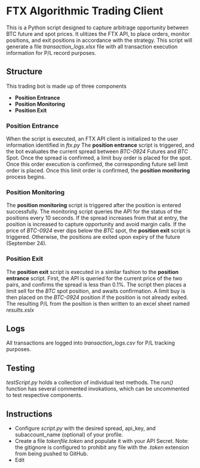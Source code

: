 # FTX Algorithmic Trading Client

This is a Python script designed to capture arbitrage opportunity between BTC future and spot prices. It ulitizes the FTX API, to place orders, monitor positions, and exit positions in accordance with the strategy. This script will generate a file *transaction_logs.xlsx* file with all transaction execution information for P/L record purposes.

## Structure

This trading bot is made up of three components

 - **Position Entrance**
 - **Position Monitoring**
 - **Position Exit**

### Position Entrance

When the script is executed, an FTX API client is initialized to the user information identified in *ftx.py* The **position entrance** script is triggered, and the bot evaluates the current spread between *BTC-0924* Futures and *BTC* Spot. Once the spread is confirmed, a limit buy order is placed for the spot. Once this order execution is confirmed, the corresponding future sell limit order is placed. Once this limit order is confirmed, the **position monitoring** process begins.

### Position Monitoring

The **position monitoring** script is triggered after the position is entered successfully. The monitoring script queries the API for the status of the positions every 10 seconds. If the spread increases from that at entry, the position is increased to capture opportunity and avoid margin calls. If the price of *BTC-0924* ever dips below the *BTC* spot, the **position exit** script is triggered. Otherwise, the positions are exited upon expiry of the future (September 24).

### Position Exit

The **position exit** script is executed in a similar fashion to the **position entrance** script. First, the API is queried for the current price of the two pairs, and confirms the spread is less than 0.1%. The script then places a limit sell for the *BTC* spot position, and awaits confirmation. A limit buy is then placed on the *BTC-0924* position if the position is not already exited. The resulting P/L from the position is then written to an excel sheet named *results.xslx*

## Logs

All transactions are logged into *transaction_logs.csv* for P/L tracking purposes.

## Testing

*testScript.py* holds a collection of individual test methods. The *run()* function has several commented invokations, which can be uncommented to test respective components.

## Instructions

 - Configure *script.py* with the desired spread, api_key, and subaccount_name (optional) of your profile.
 - Create a file *tokenfile.token* and populate it with your API Secret. Note: the gitignore is configured to prohibit any file with the *.token* extension from being pushed to GitHub.
 - Edit 
